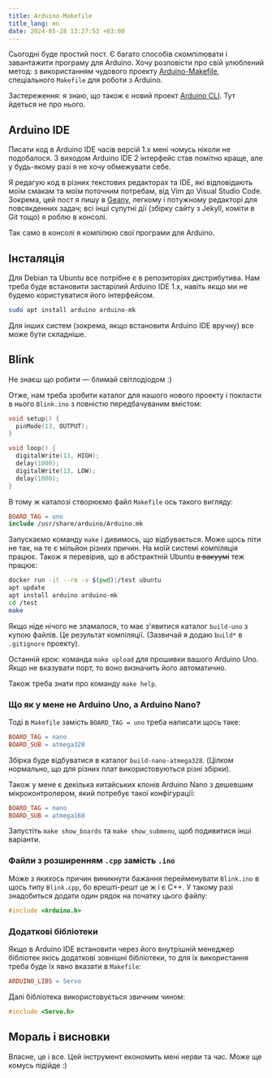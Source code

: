 ```yaml
---
title: Arduino-Makefile
title_lang: en
date: 2024-05-28 13:27:53 +03:00
---
```


Сьогодні буде простий пост. Є багато способів скомпілювати і завантажити програму для Arduino. Хочу розповісти про свій улюблений метод: з використанням чудового проекту [Arduino-Makefile][1], спеціального `Makefile` для роботи з Arduino.

Застереження: я знаю, що також є новий проект [Arduino&nbsp;<abbr>CLI</abbr>][3]. Тут йдеться не про нього. 


Arduino&nbsp;<abbr>IDE</abbr>
-----------------------------

Писати код в Arduino&nbsp;<abbr>IDE</abbr> часів версій 1.x мені чомусь ніколи не подобалося. З виходом Arduino&nbsp;<abbr>IDE</abbr>&nbsp;2 інтерфейс став помітно краще, але у будь-якому разі я не хочу обмежувати себе.

Я редагую код в різних текстових редакторах та <abbr>IDE</abbr>, які відповідають моїм смакам та моїм поточним потребам, від Vim до Visual&nbsp;Studio&nbsp;Code. Зокрема, цей пост я пишу в [Geany][2], легкому і потужному редакторі для повсякденних задач; всі інші супутні дії (збірку сайту з Jekyll, коміти в Git тощо) я роблю в консолі.

Так само в консолі я компілюю свої програми для Arduino.


Інсталяція
----------

Для Debian та Ubuntu все потрібне є в репозиторіях дистрибутива. Нам треба буде встановити застарілий Arduino&nbsp;<abbr>IDE</abbr>&nbsp;1.x, навіть якщо ми не будемо користуватися його інтерфейсом.

```sh
sudo apt install arduino arduino-mk
```

Для інших систем (зокрема, якщо встановити Arduino&nbsp;<abbr>IDE</abbr> вручну) все може бути складніше.


Blink
-----

Не знаєш що робити — блимай світлодіодом :)

Отже, нам треба зробити каталог для нашого нового проекту і покласти в нього `Blink.ino` з повністю передбачуваним вмістом:

```cpp
void setup() {
  pinMode(13, OUTPUT);
}

void loop() {
  digitalWrite(13, HIGH);
  delay(1000);
  digitalWrite(13, LOW);
  delay(1000);
}
```

В тому ж каталозі створюємо файл `Makefile` ось такого вигляду:

```Makefile
BOARD_TAG = uno
include /usr/share/arduino/Arduino.mk
```

Запускаємо команду `make` і дивимось, що відбувається. Може щось піти не так, на те є мільйон різних причин. На моїй системі компіляція працює. Також я перевірив, що в абстрактній Ubuntu ~~в вакуумі~~ теж працює:

```sh
docker run -it --rm -v $(pwd):/test ubuntu
apt update
apt install arduino arduino-mk
cd /test
make
```

Якщо ніде нічого не зламалося, то має з'явитися каталог `build-uno` з купою файлів. Це результат компіляції. (Зазвичай я додаю `build*` в `.gitignore` проекту).

Останній крок: команда `make upload` для прошивки вашого Arduino&nbsp;Uno. Якщо не вказувати порт, то воно визначить його автоматично.

Також треба знати про команду `make help`.


### Що як у мене не Arduino&nbsp;Uno, а Arduino&nbsp;Nano?

Тоді в `Makefile` замість `BOARD_TAG = uno` треба написати щось таке:

```Makefile
BOARD_TAG = nano
BOARD_SUB = atmega328
```

Збірка буде відбуватися в каталог `build-nano-atmega328`. (Цілком нормально, що для різних плат використовуються різні збірки).

Також у мене є декілька китайських клонів Arduino Nano з дешевшим мікроконтролером, який потребує такої конфігурації:


```Makefile
BOARD_TAG = nano
BOARD_SUB = atmega168
```

Запустіть `make show_boards` та `make show_submenu`, щоб подивитися інші варіанти.


### Файли з розширенням `.cpp` замість `.ino`

Може з якихось причин виникнути бажання перейменувати `Blink.ino` в щось типу `Blink.cpp`, бо врешті-решт це ж і є C++. У такому разі знадобиться додати один рядок на початку цього файлу:

```cpp
#include <Arduino.h>
```


### Додаткові бібліотеки

Якщо в Arduino&nbsp;<abbr>IDE</abbr> встановити через його внутрішній менеджер бібліотек якісь додаткові зовнішні бібліотеки, то для їх використання треба буде їх явно вказати в `Makefile`:

```Makefile
ARDUINO_LIBS = Servo
```

Далі бібліотека використовується звичним чином:

```cpp
#include <Servo.h>
```


Мораль і висновки
-----------------

Власне, це і все. Цей інструмент економить мені нерви та час. Може ще комусь підійде :)


[1]: https://github.com/sudar/Arduino-Makefile
[2]: https://geany.org/
[3]: https://arduino.github.io/arduino-cli/
